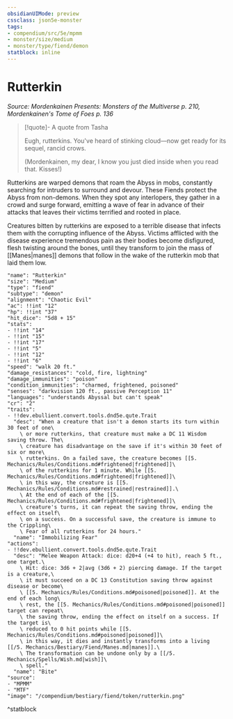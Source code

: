 ```yaml
---
obsidianUIMode: preview
cssclass: json5e-monster
tags:
- compendium/src/5e/mpmm
- monster/size/medium
- monster/type/fiend/demon
statblock: inline
---
```

# Rutterkin
*Source: Mordenkainen Presents: Monsters of the Multiverse p. 210, Mordenkainen's Tome of Foes p. 136*  

> [!quote]- A quote from Tasha  
> 
> Eugh, rutterkins. You've heard of stinking cloud—now get ready for its sequel, rancid crows.
> 
> (Mordenkainen, my dear, I know you just died inside when you read that. Kisses!)

Rutterkins are warped demons that roam the Abyss in mobs, constantly searching for intruders to surround and devour. These Fiends protect the Abyss from non-demons. When they spot any interlopers, they gather in a crowd and surge forward, emitting a wave of fear in advance of their attacks that leaves their victims terrified and rooted in place.

Creatures bitten by rutterkins are exposed to a terrible disease that infects them with the corrupting influence of the Abyss. Victims afflicted with the disease experience tremendous pain as their bodies become disfigured, flesh twisting around the bones, until they transform to join the mass of [[Manes|manes]] demons that follow in the wake of the rutterkin mob that laid them low.

```statblock
"name": "Rutterkin"
"size": "Medium"
"type": "fiend"
"subtype": "demon"
"alignment": "Chaotic Evil"
"ac": !!int "12"
"hp": !!int "37"
"hit_dice": "5d8 + 15"
"stats":
- !!int "14"
- !!int "15"
- !!int "17"
- !!int "5"
- !!int "12"
- !!int "6"
"speed": "walk 20 ft."
"damage_resistances": "cold, fire, lightning"
"damage_immunities": "poison"
"condition_immunities": "charmed, frightened, poisoned"
"senses": "darkvision 120 ft., passive Perception 11"
"languages": "understands Abyssal but can't speak"
"cr": "2"
"traits":
- !!dev.ebullient.convert.tools.dnd5e.qute.Trait
  "desc": "When a creature that isn't a demon starts its turn within 30 feet of one\
    \ or more rutterkins, that creature must make a DC 11 Wisdom saving throw. The\
    \ creature has disadvantage on the save if it's within 30 feet of six or more\
    \ rutterkins. On a failed save, the creature becomes [[5. Mechanics/Rules/Conditions.md#frightened|frightened]]\
    \ of the rutterkins for 1 minute. While [[5. Mechanics/Rules/Conditions.md#frightened|frightened]]\
    \ in this way, the creature is [[5. Mechanics/Rules/Conditions.md#restrained|restrained]].\
    \ At the end of each of the [[5. Mechanics/Rules/Conditions.md#frightened|frightened]]\
    \ creature's turns, it can repeat the saving throw, ending the effect on itself\
    \ on a success. On a successful save, the creature is immune to the Crippling\
    \ Fear of all rutterkins for 24 hours."
  "name": "Immobilizing Fear"
"actions":
- !!dev.ebullient.convert.tools.dnd5e.qute.Trait
  "desc": "Melee Weapon Attack: dice: d20+4 (+4 to hit), reach 5 ft., one target.\
    \ Hit: dice: 3d6 + 2|avg (3d6 + 2) piercing damage. If the target is a creature,\
    \ it must succeed on a DC 13 Constitution saving throw against disease or become\
    \ [[5. Mechanics/Rules/Conditions.md#poisoned|poisoned]]. At the end of each long\
    \ rest, the [[5. Mechanics/Rules/Conditions.md#poisoned|poisoned]] target can repeat\
    \ the saving throw, ending the effect on itself on a success. If the target is\
    \ reduced to 0 hit points while [[5. Mechanics/Rules/Conditions.md#poisoned|poisoned]]\
    \ in this way, it dies and instantly transforms into a living [[/5. Mechanics/Bestiary/Fiend/Manes.md|manes]].\
    \ The transformation can be undone only by a [[/5. Mechanics/Spells/Wish.md|wish]]\
    \ spell."
  "name": "Bite"
"source":
- "MPMM"
- "MTF"
"image": "/compendium/bestiary/fiend/token/rutterkin.png"
```
^statblock